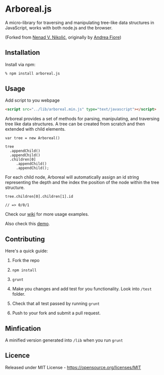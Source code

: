 # Arboreal.js

A micro-library for traversing and manipulating tree-like data
structures in JavaScript, works with both node.js and the browser.

(Forked from [Nenad V. Nikolić](https://github.com/shonzilla/arboreal), originally by [Andrea Fiore](https://github.com/afiore/arboreal))

## Installation

Install via npm:

```bash
% npm install arboreal.js
```

## Usage

Add script to you webpage

```html
<script src="../lib/arboreal.min.js" type="text/javascript"></script>
```

Arboreal provides a set of methods for parsing, manipulating, and
traversing tree like data structures. A tree can be created from scratch and then extended with child elements.

    var tree = new Arboreal()

    tree
      .appendChild()
      .appendChild()
      .children[0]
         .appendChild()
         .appendChild();

For each child node, Arboreal will automatically assign an id string representing the depth and the index
the position of the node within the tree structure.

    tree.children[0].children[1].id

    // => 0/0/1

Check our [wiki](https://github.com/vasiliyaltunin/arboreal.js/wiki) for more usage examples. 

Also check this [demo](https://vasiliyaltunin.github.io/arboreal.js/examples).

## Contributing

Here's a quick guide:

1. Fork the repo 

2. `npm install`

3. `grunt`

4. Make you changes and add test for you functionality. Look into `/test` folder.

5. Check that all test passed by running `grunt`

6. Push to your fork and submit a pull request.


## Minfication

A minified version generated into `/lib` when you run `grunt`

## Licence

Released under MIT License - https://opensource.org/licenses/MIT
